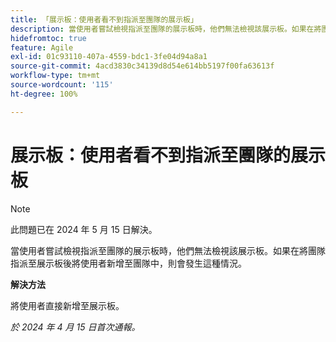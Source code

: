 ```yaml
---
title: 「展示板：使用者看不到指派至團隊的展示板」
description: 當使用者嘗試檢視指派至團隊的展示板時，他們無法檢視該展示板。如果在將團隊指派至展示板後將使用者新增至團隊中，則會發生這種情況。
hidefromtoc: true
feature: Agile
exl-id: 01c93110-407a-4559-bdc1-3fe04d94a8a1
source-git-commit: 4acd3830c34139d8d54e614bb5197f00fa63613f
workflow-type: tm+mt
source-wordcount: '115'
ht-degree: 100%

---
```


# 展示板：使用者看不到指派至團隊的展示板

>[!NOTE]
>
>此問題已在 2024 年 5 月 15 日解決。

當使用者嘗試檢視指派至團隊的展示板時，他們無法檢視該展示板。如果在將團隊指派至展示板後將使用者新增至團隊中，則會發生這種情況。

**解決方法**

將使用者直接新增至展示板。

_於 2024 年 4 月 15 日首次通報。_
